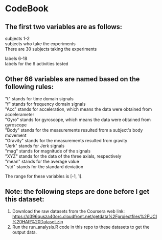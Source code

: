 CodeBook
===============================

The first two variables are as follows:
----------------------------------------------

subjects	1-2  
	subjects who take the experiments  
	There are 30 subjects taking the experiments  

labels	6-18  
	labels for the 6 activities tested  

Other 66 variables are named based on the following rules:
-------------------------------------------------------------------------

"t" stands for time domain signals  
"f" stands for frequency domain signals  
"Acc" stands for acceleration, which means the data were obtained from accelerameter  
"Gyro" stands for gyroscope, which means the data were obtained from gyroscope  
"Body" stands for the measurements resulted from a subject's body movement  
"Gravity" stands for the measurements resulted from gravity  
"Jerk" stands for Jerk signals  
"mag" stands for magnitude of the signals  
"XYZ" stands for the data of the three axials, respectively  
"mean" stands for the average value  
"std" stands for the standard deviation  

The range for these variables is [-1, 1].

Note: the following steps are done before I get this dataset:
--------------------------------------------------------------------------

1. Download the raw datasets from the Coursera web link: https://d396qusza40orc.cloudfront.net/getdata%2Fprojectfiles%2FUCI%20HAR%20Dataset.zip  
2. Run the run_analysis.R code in this repo to these datasets to get the output data. 
